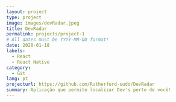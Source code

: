 ```yaml
---
layout: project
type: project
image: images/devRadar.jpeg
title: DevRadar
permalink: projects/project-1
# All dates must be YYYY-MM-DD format!
date: 2020-01-18
labels:
  - React
  - React Native
category:
  - Git
lang: pt
projecturl: https://github.com/Rutherford-sudo/DevRadar
summary: Aplicação que permite localizar Dev's perto de você!
---
```

